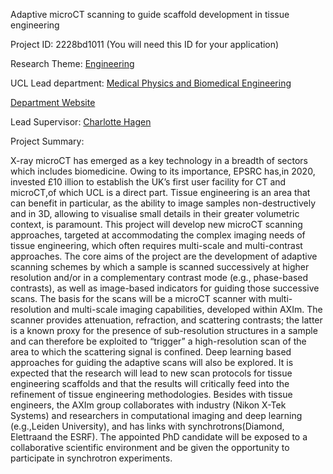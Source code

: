 Adaptive microCT scanning to guide scaffold development in tissue engineering

Project ID: 2228bd1011
(You will need this ID for your application)

Research Theme: [Engineering](../themes/engineering.md)

UCL Lead department: [Medical Physics and Biomedical Engineering](../departments/medical-physics-and-biomedical-engineering.md)

[Department Website](https://www.ucl.ac.uk/medical-physics-biomedical-engineering)

Lead Supervisor: [Charlotte Hagen](https://iris.ucl.ac.uk/iris/browse/profile?upi=CKHAG69)

Project Summary:

X-ray microCT has emerged as a key technology in a breadth of sectors which includes biomedicine. Owing to its importance, EPSRC has,in 2020, invested £10 illion to establish the UK’s first user facility for CT and microCT,of which UCL is a direct part. Tissue engineering is an area that can benefit in particular, as the ability to image samples non-destructively and in 3D, allowing to visualise small details in their greater volumetric context, is paramount. 
 This project will develop new microCT scanning approaches, targeted at accommodating the complex imaging needs of tissue engineering, which often requires multi-scale and multi-contrast approaches. The core aims of the project are the development of adaptive scanning schemes by which a sample is scanned successively at higher resolution and/or in a complementary contrast mode (e.g., phase-based contrasts), as well as image-based indicators for guiding those successive scans. The basis for the scans will be a microCT scanner with multi-resolution and multi-scale imaging capabilities, developed within AXIm. The scanner provides attenuation, refraction, and scattering contrasts; the latter is a known proxy for the presence of sub-resolution structures in a sample and can therefore be exploited to “trigger” a high-resolution scan of the area to which the scattering signal is confined. Deep learning based approaches for guiding the adaptive scans will also be explored.
 It is expected that the research will lead to new scan protocols for tissue engineering scaffolds and that the results will critically feed into the refinement of tissue engineering methodologies.
 Besides with tissue engineers, the AXIm group collaborates with industry (Nikon X-Tek Systems) and researchers in computational imaging and deep learning (e.g.,Leiden University), and has links with synchrotrons(Diamond, Elettraand the ESRF). The appointed PhD candidate will be exposed to a collaborative scientific environment and be given the opportunity to participate in synchrotron experiments.